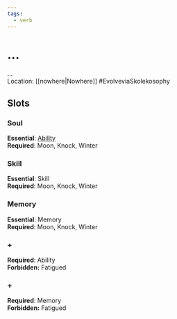```yaml
---
tags:
  - verb
---
```

# ...
...<br>Location: [[nowhere|Nowhere]]
#EvolveviaSkolekosophy 
## Slots
### Soul
**Essential**: [Ability](https://uadaf.theevilroot.xyz/rowenarium/element/ability)<br>**Required**: Moon, Knock, Winter
### Skill
**Essential**: Skill<br>**Required**: Moon, Knock, Winter
### Memory
**Essential**: Memory<br>**Required**: Moon, Knock, Winter
### +
**Required**: Ability<br>**Forbidden:** Fatigued
### +
**Required**: Memory<br>**Forbidden:** Fatigued

